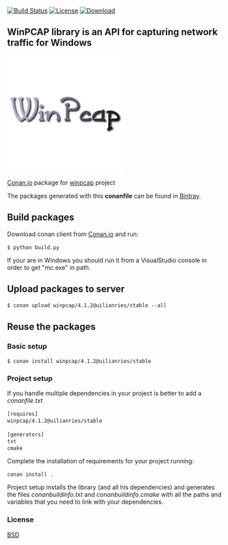 [![Build Status](https://travis-ci.org/uilianries/conan-winpcap.svg?branch=release/4.1.2)](https://travis-ci.org/uilianries/conan-winpcap)  [![License](https://img.shields.io/badge/License-BSD%203--Clause-blue.svg)](https://opensource.org/licenses/BSD-3-Clause)
[![Download](https://api.bintray.com/packages/uilianries/conan/winpcap%3Auilianries/images/download.svg?version=4.1.2%3Astable)](https://bintray.com/uilianries/conan/winpcap%3Auilianries/4.1.2%3Astable/link)

## WinPCAP library is an API for capturing network traffic for Windows

![conan-winpcap](conan-winpcap.jpg)

[Conan.io](https://conan.io) package for [winpcap](https://github.com/wireshark/winpcap) project

The packages generated with this **conanfile** can be found in [Bintray](https://bintray.com/uilianries/conan/winpcap%3Auilianries).

## Build packages

Download conan client from [Conan.io](https://conan.io) and run:

    $ python build.py

If your are in Windows you should run it from a VisualStudio console in order to get "mc.exe" in path.

## Upload packages to server

    $ conan upload winpcap/4.1.2@uilianries/stable --all

## Reuse the packages

### Basic setup

    $ conan install winpcap/4.1.2@uilianries/stable

### Project setup

If you handle multiple dependencies in your project is better to add a *conanfile.txt*

    [requires]
    winpcap/4.1.2@uilianries/stable

    [generators]
    txt
    cmake

Complete the installation of requirements for your project running:</small></span>

    conan install .

Project setup installs the library (and all his dependencies) and generates the files *conanbuildinfo.txt* and *conanbuildinfo.cmake* with all the paths and variables that you need to link with your dependencies.

### License
[BSD](LICENSE)
